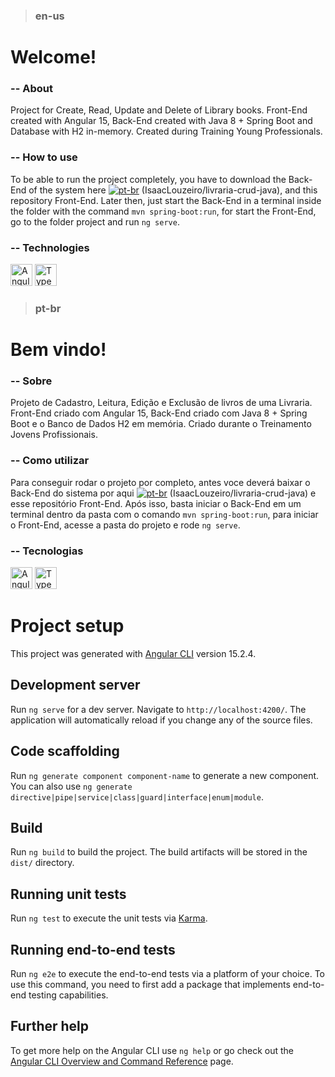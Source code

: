 > ### en-us

# Welcome!

<!--## Here you can see a bit of my project.-->



### -- About

Project for Create, Read, Update and Delete of Library books. Front-End created with Angular 15, Back-End created with Java 8 + Spring Boot and Database with H2 in-memory. Created during Training Young Professionals. 

### -- How to use

To be able to run the project completely, you have to download the Back-End of the system here [![pt-br](https://img.shields.io/badge/Repository-Back--End-blue)](https://github.com/IsaacLouzeiro/livraria-crud-java) (IsaacLouzeiro/livraria-crud-java), and this repository Front-End. Later then, just start the Back-End in a terminal inside the folder with the command `mvn spring-boot:run`, for start the Front-End, go to the folder project and run `ng serve`.

### -- Technologies

<span><img src="https://cdn.jsdelivr.net/gh/devicons/devicon/icons/angularjs/angularjs-original.svg" width="35px" alt="Angular" title="Angular" /></span>
<span><img src="https://cdn.jsdelivr.net/gh/devicons/devicon/icons/typescript/typescript-original.svg" width="35px" alt="Typescript" title="Typescript" /></span>


> ### pt-br

# Bem vindo!

<!--## Aqui você consegue ver um pouco do meu projeto.-->


### -- Sobre

Projeto de Cadastro, Leitura, Edição e Exclusão de livros de uma Livraria. Front-End criado com Angular 15, Back-End criado com Java 8 + Spring Boot e o Banco de Dados H2 em memória. Criado durante o Treinamento Jovens Profissionais.

### -- Como utilizar
Para conseguir rodar o projeto por completo, antes voce deverá baixar o Back-End do sistema por aqui [![pt-br](https://img.shields.io/badge/Reposit%C3%B3rio-Back--End-blue)](https://github.com/IsaacLouzeiro/livraria-crud-java) (IsaacLouzeiro/livraria-crud-java) e esse repositório Front-End. Após isso, basta iniciar o Back-End em um terminal dentro da pasta com o comando `mvn spring-boot:run`, para iniciar o Front-End, acesse a pasta do projeto e rode `ng serve`.


### -- Tecnologias

<span><img src="https://cdn.jsdelivr.net/gh/devicons/devicon/icons/angularjs/angularjs-original.svg" width="35px" alt="Angular" title="Angular" /></span>
<span><img src="https://cdn.jsdelivr.net/gh/devicons/devicon/icons/typescript/typescript-original.svg" width="35px" alt="Typescript" title="Typescript" /></span>


# Project setup


This project was generated with [Angular CLI](https://github.com/angular/angular-cli) version 15.2.4.

## Development server

Run `ng serve` for a dev server. Navigate to `http://localhost:4200/`. The application will automatically reload if you change any of the source files.

## Code scaffolding

Run `ng generate component component-name` to generate a new component. You can also use `ng generate directive|pipe|service|class|guard|interface|enum|module`.

## Build

Run `ng build` to build the project. The build artifacts will be stored in the `dist/` directory.

## Running unit tests

Run `ng test` to execute the unit tests via [Karma](https://karma-runner.github.io).

## Running end-to-end tests

Run `ng e2e` to execute the end-to-end tests via a platform of your choice. To use this command, you need to first add a package that implements end-to-end testing capabilities.

## Further help

To get more help on the Angular CLI use `ng help` or go check out the [Angular CLI Overview and Command Reference](https://angular.io/cli) page.
